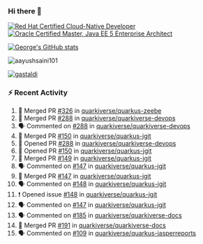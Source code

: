 ### Hi there 👋

<!--START_SECTION:badges-->
[![Red Hat Certified Cloud-Native Developer](https://images.credly.com/size/110x110/images/12ef4e4e-3d8d-4caf-9ab1-858c5bcb9619/image.png)](http://www.credly.com/badges/b6402e31-0894-48e6-b488-e2e551dcc809 "Red Hat Certified Cloud-Native Developer")
[![Oracle Certified Master, Java EE 5 Enterprise Architect](https://images.credly.com/size/110x110/images/1fa3549c-674c-4779-b3d6-d7d64eac2c23/Oracle-Certification-badge_OC-Master.png)](http://www.credly.com/badges/2565574e-b81d-410e-ab7d-24666ddcbe00 "Oracle Certified Master, Java EE 5 Enterprise Architect")
<!--END_SECTION:badges-->

[![George's GitHub stats](https://github-readme-stats.vercel.app/api?username=gastaldi&show=reviews,prs_merged&hide=contribs,prs&theme=transparent&show_icons=true)](https://github.com/anuraghazra/github-readme-stats)

<p align="left"> <img src="https://komarev.com/ghpvc/?username=gastaldi&label=Profile%20views&color=0e75b6&style=for-the-badge" alt="aayushsaini101" /> </p>

<p align="left"> <a href="https://github.com/ryo-ma/github-profile-trophy"><img src="https://github-profile-trophy.vercel.app/?username=gastaldi" alt="gastaldi" /></a> </p>

### :zap: Recent Activity

<!--START_SECTION:activity-->
1. 🎉 Merged PR [#326](https://github.com/quarkiverse/quarkus-zeebe/pull/326) in [quarkiverse/quarkus-zeebe](https://github.com/quarkiverse/quarkus-zeebe)
2. 🎉 Merged PR [#288](https://github.com/quarkiverse/quarkiverse-devops/pull/288) in [quarkiverse/quarkiverse-devops](https://github.com/quarkiverse/quarkiverse-devops)
3. 🗣 Commented on [#288](https://github.com/quarkiverse/quarkiverse-devops/pull/288#issuecomment-2408256911) in [quarkiverse/quarkiverse-devops](https://github.com/quarkiverse/quarkiverse-devops)
4. 🎉 Merged PR [#150](https://github.com/quarkiverse/quarkus-jgit/pull/150) in [quarkiverse/quarkus-jgit](https://github.com/quarkiverse/quarkus-jgit)
5. 💪 Opened PR [#288](https://github.com/quarkiverse/quarkiverse-devops/pull/288) in [quarkiverse/quarkiverse-devops](https://github.com/quarkiverse/quarkiverse-devops)
6. 💪 Opened PR [#150](https://github.com/quarkiverse/quarkus-jgit/pull/150) in [quarkiverse/quarkus-jgit](https://github.com/quarkiverse/quarkus-jgit)
7. 🎉 Merged PR [#149](https://github.com/quarkiverse/quarkus-jgit/pull/149) in [quarkiverse/quarkus-jgit](https://github.com/quarkiverse/quarkus-jgit)
8. 🗣 Commented on [#147](https://github.com/quarkiverse/quarkus-jgit/pull/147#issuecomment-2408250619) in [quarkiverse/quarkus-jgit](https://github.com/quarkiverse/quarkus-jgit)
9. 🎉 Merged PR [#147](https://github.com/quarkiverse/quarkus-jgit/pull/147) in [quarkiverse/quarkus-jgit](https://github.com/quarkiverse/quarkus-jgit)
10. 🗣 Commented on [#148](https://github.com/quarkiverse/quarkus-jgit/issues/148#issuecomment-2408248072) in [quarkiverse/quarkus-jgit](https://github.com/quarkiverse/quarkus-jgit)
11. ❗ Opened issue [#148](https://github.com/quarkiverse/quarkus-jgit/issues/148) in [quarkiverse/quarkus-jgit](https://github.com/quarkiverse/quarkus-jgit)
12. 🗣 Commented on [#147](https://github.com/quarkiverse/quarkus-jgit/pull/147#issuecomment-2408246137) in [quarkiverse/quarkus-jgit](https://github.com/quarkiverse/quarkus-jgit)
13. 🗣 Commented on [#185](https://github.com/quarkiverse/quarkiverse-docs/pull/185#issuecomment-2408091421) in [quarkiverse/quarkiverse-docs](https://github.com/quarkiverse/quarkiverse-docs)
14. 🎉 Merged PR [#191](https://github.com/quarkiverse/quarkiverse-docs/pull/191) in [quarkiverse/quarkiverse-docs](https://github.com/quarkiverse/quarkiverse-docs)
15. 🗣 Commented on [#109](https://github.com/quarkiverse/quarkus-jasperreports/pull/109#issuecomment-2407579324) in [quarkiverse/quarkus-jasperreports](https://github.com/quarkiverse/quarkus-jasperreports)
<!--END_SECTION:activity-->
